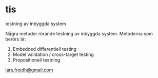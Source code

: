 # tis
testning av inbyggda system

Några metoder rörande testning av inbyggda system. Metoderna som berörs är:

1. Embedded differentiell testing
2. Model validation / cross-target testing
3. Propositionell testning

lars.frojdh@gmail.com
